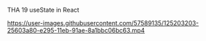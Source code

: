 THA 19 useState in React





https://user-images.githubusercontent.com/57589135/125203203-25603a80-e295-11eb-91ae-8a1bbc06bc63.mp4

